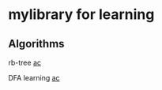 mylibrary for learning
======================

Algorithms
----------

rb-tree [ac](https://github.com/gccli/mylibrary/blob/master/codes/algorithm/rb-tree/README.md)

DFA learning [ac](https://github.com/gccli/mylibrary/blob/master/codes/algorithm/ac/README.md)
